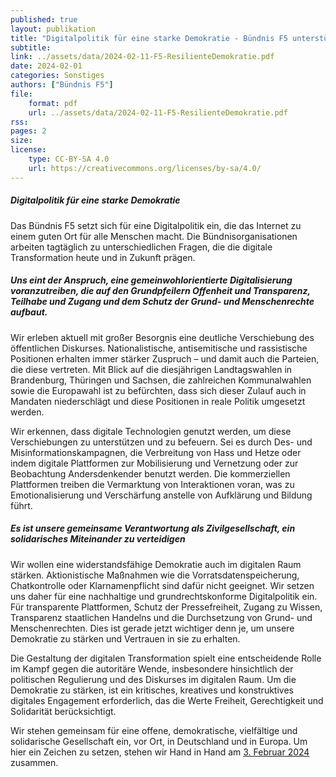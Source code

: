```yaml
---
published: true
layout: publikation
title: "Digitalpolitik für eine starke Demokratie - Bündnis F5 unterstützt Aktionstag gegen Rechtsextremismus"
subtitle:  
link: ../assets/data/2024-02-11-F5-ResilienteDemokratie.pdf
date: 2024-02-01
categories: Sonstiges
authors: ["Bündnis F5"]
file:
    format: pdf
    url: ../assets/data/2024-02-11-F5-ResilienteDemokratie.pdf
rss:
pages: 2
size: 
license:
    type: CC-BY-SA 4.0
    url: https://creativecommons.org/licenses/by-sa/4.0/
---
```


##### Digitalpolitik für eine starke Demokratie

Das Bündnis F5 setzt sich für eine Digitalpolitik ein, die das Internet zu einem guten Ort für alle Menschen macht. Die Bündnisorganisationen arbeiten tagtäglich zu unterschiedlichen Fragen, die die digitale Transformation heute und in Zukunft prägen. 

##### Uns eint der Anspruch, eine gemeinwohlorientierte Digitalisierung voranzutreiben, die auf den Grundpfeilern Offenheit und Transparenz, Teilhabe und Zugang und dem Schutz der Grund- und Menschenrechte aufbaut.

Wir erleben aktuell mit großer Besorgnis eine deutliche Verschiebung des öffentlichen Diskurses. Nationalistische, antisemitische und rassistische Positionen erhalten immer stärker Zuspruch – und damit auch die Parteien, die diese vertreten. Mit Blick auf die diesjährigen Landtagswahlen in Brandenburg, Thüringen und Sachsen, die zahlreichen Kommunalwahlen sowie die Europawahl ist zu befürchten, dass sich dieser Zulauf auch in Mandaten niederschlägt und diese Positionen in reale Politik umgesetzt werden.

Wir erkennen, dass digitale Technologien genutzt werden, um diese Verschiebungen zu unterstützen und zu befeuern. Sei es durch Des- und Misinformationskampagnen, die Verbreitung von Hass und Hetze oder indem digitale Plattformen zur Mobilisierung und Vernetzung oder zur Beobachtung Andersdenkender benutzt werden. Die kommerziellen Plattformen treiben die Vermarktung von Interaktionen voran, was zu Emotionalisierung und Verschärfung anstelle von Aufklärung und Bildung führt.

##### Es ist unsere gemeinsame Verantwortung als Zivilgesellschaft, ein solidarisches Miteinander zu verteidigen


Wir wollen eine widerstandsfähige Demokratie auch im digitalen Raum stärken. Aktionistische Maßnahmen wie die Vorratsdatenspeicherung, Chatkontrolle oder Klarnamenpflicht sind dafür nicht geeignet. Wir setzen uns daher für eine nachhaltige und grundrechtskonforme Digitalpolitik ein. Für transparente Plattformen, Schutz der Pressefreiheit, Zugang zu Wissen, Transparenz staatlichen Handelns und die Durchsetzung von Grund- und Menschenrechten. Dies ist gerade jetzt wichtiger denn je, um unsere Demokratie zu stärken und Vertrauen in sie zu erhalten.

Die Gestaltung der digitalen Transformation spielt eine entscheidende Rolle im Kampf gegen die autoritäre Wende, insbesondere hinsichtlich der politischen Regulierung und des Diskurses im digitalen Raum. Um die Demokratie zu stärken, ist ein kritisches, kreatives und konstruktives digitales Engagement erforderlich, das die Werte Freiheit, Gerechtigkeit und Solidarität berücksichtigt.

Wir stehen gemeinsam für eine offene, demokratische, vielfältige und solidarische Gesellschaft ein, vor Ort, in Deutschland und in Europa. Um hier ein Zeichen zu setzen, stehen wir Hand in Hand am [3. Februar 2024](https://gemeinsam-hand-in-hand.org) zusammen.
